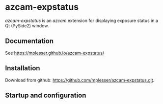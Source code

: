 # azcam-expstatus

*azcam-expstatus* is an *azcam* extension for displaying exposure status in a Qt (PySide2) window.

## Documentation

See https://mplesser.github.io/azcam-expstatus/


## Installation

Download from github: https://github.com/mplesser/azcam-expstatus.git.

## Startup and configuration


